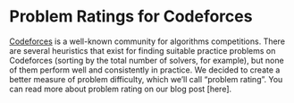 # Problem Ratings for Codeforces

[Codeforces](codeforces.com) is a well-known community for algorithms competitions. There are several heuristics that exist for finding suitable practice problems on Codeforces (sorting by the total number of solvers, for example), but none of them perform well and consistently in practice. We decided to create a better measure of problem difficulty, which we’ll call “problem rating”. You can read more about problem rating on our blog post [here].


